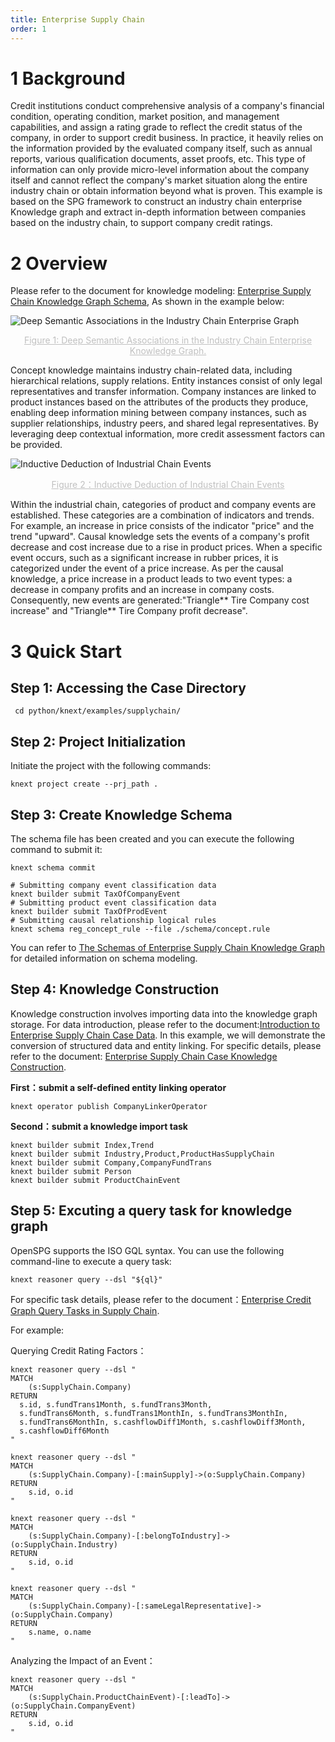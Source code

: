 ```yaml
---
title: Enterprise Supply Chain
order: 1
---
```


# 1 Background

Credit institutions conduct comprehensive analysis of a company's financial condition, operating condition, market position, and management capabilities, and assign a rating grade to reflect the credit status of the company, in order to support credit business. In practice, it heavily relies on the information provided by the evaluated company itself, such as annual reports, various qualification documents, asset proofs, etc. This type of information can only provide micro-level information about the company itself and cannot reflect the company's market situation along the entire industry chain or obtain information beyond what is proven.
This example is based on the SPG framework to construct an industry chain enterprise Knowledge graph and extract in-depth information between companies based on the industry chain, to support company credit ratings.

# 2 Overview

Please refer to the document for knowledge modeling: [Enterprise Supply Chain Knowledge Graph Schema](https://github.com/OpenSPG/openspg/blob/master/python/knext/examples/supplychain/schema/supplychain.schema), As shown in the example below:

![Deep Semantic Associations in the Industry Chain Enterprise Graph](https://mdn.alipayobjects.com/huamei_xgb3qj/afts/img/A*J_NpRoNbO-YAAAAAAAAAAAAADtmcAQ/original)

<center style="font-size:14px;color:#C0C0C0;text-decoration:underline">Figure 1: Deep Semantic Associations in the Industry Chain Enterprise Knowledge Graph. </center>

Concept knowledge maintains industry chain-related data, including hierarchical relations, supply relations. Entity instances consist of only legal representatives and transfer information. Company instances are linked to product instances based on the attributes of the products they produce, enabling deep information mining between company instances, such as supplier relationships, industry peers, and shared legal representatives. By leveraging deep contextual information, more credit assessment factors can be provided.

![Inductive Deduction of Industrial Chain Events](https://mdn.alipayobjects.com/huamei_xgb3qj/afts/img/A*X2TES7hf9ycAAAAAAAAAAAAADtmcAQ/original)

<center style="font-size:14px;color:#c0c0c0;text-decoration:underline">Figure 2：Inductive Deduction of Industrial Chain Events  </center>

Within the industrial chain, categories of product and company events are established. These categories are a
combination of indicators and trends. For example, an increase in price consists of the indicator "price" and the trend "upward". Causal knowledge sets the events of a company's profit decrease and cost increase due to a rise in product prices. When a specific event occurs, such as a significant increase in rubber prices, it is categorized under the event of a price increase. As per the causal knowledge, a price increase in a product leads to two event types: a decrease in company profits and an increase in company costs. Consequently, new events are generated:"Triangle** Tire Company cost increase" and "Triangle** Tire Company profit decrease".

# 3 Quick Start

## Step 1: Accessing the Case Directory

```shell
 cd python/knext/examples/supplychain/
```

## Step 2: Project Initialization

Initiate the project with the following commands:

```cypher
knext project create --prj_path .
```

## Step 3: Create Knowledge Schema

The schema file has been created and you can execute the following command to submit it:

```shell
knext schema commit
```

```shell
# Submitting company event classification data
knext builder submit TaxOfCompanyEvent
# Submitting product event classification data
knext builder submit TaxOfProdEvent
# Submitting causal relationship logical rules
knext schema reg_concept_rule --file ./schema/concept.rule
```

You can refer to [The Schemas of Enterprise Supply Chain Knowledge Graph](detail/enterprise_supply_chain_model) for detailed information on schema modeling.

## Step 4: Knowledge Construction

Knowledge construction involves importing data into the knowledge graph storage. For data introduction, please refer to the document:[Introduction to Enterprise Supply Chain Case Data](detail/enterprise_supply_chain_data). In this example, we will demonstrate the conversion of structured data and entity linking. For specific details, please refer to the document: [Enterprise Supply Chain Case Knowledge Construction](detail/enterprise_supply_chain_builder).

**First：submit a self-defined entity linking operator**

```shell
knext operator publish CompanyLinkerOperator
```

**Second：submit a knowledge import task**

```shell
knext builder submit Index,Trend
knext builder submit Industry,Product,ProductHasSupplyChain
knext builder submit Company,CompanyFundTrans
knext builder submit Person
knext builder submit ProductChainEvent
```

## Step 5: Excuting a query task for knowledge graph

OpenSPG supports the ISO GQL syntax. You can use the following command-line to execute a query task:

```cypher
knext reasoner query --dsl "${ql}"
```

For specific task details, please refer to the document：[Enterprise Credit Graph Query Tasks in Supply Chain](detail/enterprise_supply_chain_query).

For example:

Querying Credit Rating Factors：

```cypher
knext reasoner query --dsl "
MATCH
	(s:SupplyChain.Company)
RETURN
  s.id, s.fundTrans1Month, s.fundTrans3Month,
  s.fundTrans6Month, s.fundTrans1MonthIn, s.fundTrans3MonthIn,
  s.fundTrans6MonthIn, s.cashflowDiff1Month, s.cashflowDiff3Month,
  s.cashflowDiff6Month
"
```

```cypher
knext reasoner query --dsl "
MATCH
	(s:SupplyChain.Company)-[:mainSupply]->(o:SupplyChain.Company)
RETURN
	s.id, o.id
"
```

```cypher
knext reasoner query --dsl "
MATCH
	(s:SupplyChain.Company)-[:belongToIndustry]->(o:SupplyChain.Industry)
RETURN
	s.id, o.id
"
```

```cypher
knext reasoner query --dsl "
MATCH
	(s:SupplyChain.Company)-[:sameLegalRepresentative]->(o:SupplyChain.Company)
RETURN
	s.name, o.name
"
```

Analyzing the Impact of an Event：

```cypher
knext reasoner query --dsl "
MATCH
	(s:SupplyChain.ProductChainEvent)-[:leadTo]->(o:SupplyChain.CompanyEvent)
RETURN
	s.id, o.id
"
```
